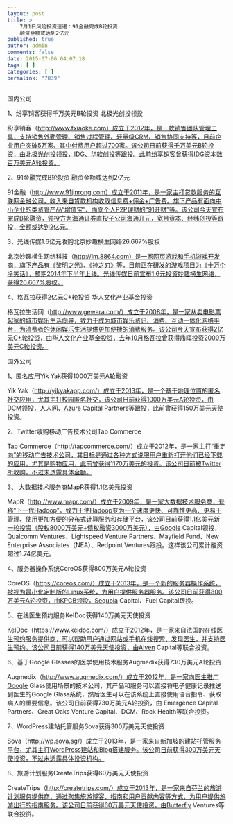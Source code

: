 ```yaml
---
layout: post
title: >
    7月1日风险投资速递：91金融完成B轮投资
    融资金额或达到2亿元
published: true
author: admin
comments: false
date: 2015-07-06 04:07:18
tags: [ ]
categories: [ ]
permalink: "7839"
---
```



国内公司 

1、纷享销客获得千万美元B轮投资 北极光创投领投

纷享销客（http://www.fxiaoke.com）成立于2012年，是一款销售团队管理工具，支持销售外勤管理、销售过程管理、轻量级CRM、销售协同支持等，目前企业用户突破5万家、其中付费用户超过700家。该公司日前获得千万美元B轮投资，由北极光创投领投，IDG、华软创投等跟投。此前纷享销客曾获得IDG资本数百万美元A轮投资。

2、91金融完成B轮投资 融资金额或达到2亿元

91金融（http://www.91jinrong.com）成立于2011年，是一家主打贷款服务的互联网金融公司，收入来自贷款机构收取信息费+佣金+广告费。旗下产品有面向中小企业的类资管产品“增值宝”、面向个人P2P理财的“91旺财”等。该公司今天宣布完成B轮融资，领投方为海通证券直投子公司海通开元，宽带资本、经纬创投等跟投，金额或达到2亿元。

3、光线传媒1.6亿元收购北京妙趣横生网络26.667%股权

北京妙趣横生网络科技（http://lm.8864.com）是一家网页游戏和手机游戏开发商，旗下产品有《黎明之光》、《神之刃》等，目前正在研发的游戏项目为《十万个冷笑话》，预期2014年下半年上线。光线传媒日前宣布1.6元投资妙趣横生网络，获得26.667%股权。

4、格瓦拉获得2亿元C+轮投资 华人文化产业基金投资

格瓦拉生活网（http://www.gewara.com/）成立于2008年，是一家从卖电影票起家的城市娱乐生活向导，致力于成为城市娱乐资讯、消费、互动一体化网络平台，为消费者的休闲娱乐生活提供更加便捷的消费服务。该公司今天宣布获得2亿元C+轮投资，由华人文化产业基金投资，去年10月格瓦拉曾获得鼎晖投资2000万美元C轮投资。

国外公司

1、匿名应用Yik Yak获得1000万美元A轮融资

Yik Yak（http://yikyakapp.com/）成立于2013年，是一个基于地理位置的匿名社交应用，尤其主打校园匿名社交，该公司日前获得1000万美元A轮投资，由DCM领投，人人网、Azure Capital Partners等跟投，此前曾获得150万美元天使投资。

2、Twitter收购移动广告技术公司Tap Commerce

Tap Commerce（http://tapcommerce.com/）成立于2012年，是一家主打“重定向”的移动广告技术公司，其目标是通过各种方式说服用户重新打开他们已经下载的应用，尤其是购物应用，此前曾获得1170万美元的投资。该公司日前被Twitter所收购，不过未透露具体金额。

3、 大数据技术服务商MapR获得1.1亿美元投资

MapR（http://www.mapr.com/）成立于2009年，是一家大数据技术服务商，号称“下一代Hadoop”，致力于使Hadoop变为一个速度更快、可靠性更高、更易于管理、使用更加方便的分布式计算服务和存储平台，该公司日前获得1.1亿美元新一轮投资（股权8000万美元+债权融资3000万美元），由Google Capital领投，Qualcomm Ventures、Lightspeed Venture Partners、Mayfield Fund、New Enterprise Associates（NEA）、Redpoint Ventures跟投。这样该公司累计融资超过1.74亿美元。

4、服务器操作系统CoreOS获得800万美元A轮投资

CoreOS（https://coreos.com/）成立于2013年，是一个新的服务器操作系统，被视为最小化定制版的Linux系统，为用户提供服务器服务。该公司日前获得800万美元A轮投资，由KPCB领投，Sequoia Capital、Fuel Capital跟投。

5、在线医生预约服务KelDoc获得140万美元天使投资

KelDoc（https://www.keldoc.com/）成立于2012年，是一家来自法国的在线医生预约服务提供商，可以帮助用户通过网站或手机在线搜索、发现医生，并支持医生预约。该公司日前获得140万美元天使投资，由Alven Capital等联合投资。

6、基于Google Glasses的医学使用技术服务Augmedix获得730万美元A轮投资

Augmedix（http://www.augmedix.com/）成立于2012年，是一家向医生推广Google Glass使用场景的技术公司，其产品和服务可以直接将电子健康记录推送到医生的Google Glass系统，然后医生可以在该系统上直接使用语音指令、获取病人的重要信息。该公司日前获得730万美元A轮投资，由 Emergence Capital Partners、Great Oaks Venture Capital、DCM、Rock Health等联合投资。

7、WordPress建站托管服务Sova获得300万美元天使投资

Sova（http://wp.sova.sg/）成立于2013年，是一家来自新加坡的建站托管服务平台，尤其主打WordPress建站和Blog搭建服务。该公司日前获得300万美元天使投资，不过未透露具体投资机构。

8、旅游计划服务CreateTrips获得60万美元天使投资

CreateTrips（http://createtrips.com/）成立于2013年，是一家来自芬兰的旅游计划服务提供商，通过聚集旅游博客、指南和用户贡献内容等方式，为用户提供旅游出行的指南服务。该公司日前获得60万美元天使投资，由Butterfly Ventures等联合投资。